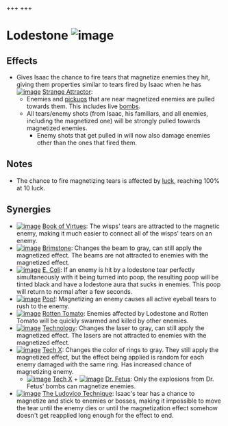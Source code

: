 +++
+++

 # Lodestone ![image](/image/Lodestone.png) 

Effects
---------


* Gives Isaac the chance to fire tears that magnetize enemies they hit, giving them properties similar to tears fired by Isaac when he has [![image](/image/Strange_Attractor.png)](/wiki/Strange_Attractor "Strange Attractor") [Strange Attractor](/wiki/Strange_Attractor "Strange Attractor"):
	+ Enemies and [pickups](/wiki/Pickup "Pickup") that are near magnetized enemies are pulled towards them. This includes live [bombs](/wiki/Bombs "Bombs").
	+ All tears/enemy shots (from Isaac, his familiars, and all enemies, including the magnetized one) will be strongly pulled towards magnetized enemies.
		- Enemy shots that get pulled in will now also damage enemies other than the ones that fired them.


Notes
-------


* The chance to fire magnetizing tears is affected by [luck](/wiki/Luck "Luck"), reaching 100% at 10 luck.


Synergies
-----------


* [![image](/image/Book_of_Virtues.png)](/wiki/Book_of_Virtues "Book of Virtues") [Book of Virtues](/wiki/Book_of_Virtues "Book of Virtues"): The wisps' tears are attracted to the magnetic enemy, making it much easier to connect all of the wisps' tears on an enemy.
* [![image](/image/Brimstone.png)](/wiki/Brimstone "Brimstone") [Brimstone](/wiki/Brimstone "Brimstone"): Changes the beam to gray, can still apply the magnetized effect. The beams are not attracted to enemies with the magnetized effect.
* [![image](/image/E._Coli.png)](/wiki/E._Coli "E. Coli") [E. Coli](/wiki/E._Coli "E. Coli"): If an enemy is hit by a lodestone tear perfectly simultaneously with it being turned into poop, the resulting poop will be tinted black and have a lodestone aura that sucks in enemies. This poop will return to normal after a few seconds.
* [![image](/image/Pop!.png)](/wiki/Pop! "Pop!") [Pop!](/wiki/Pop! "Pop!"): Magnetizing an enemy causes all active eyeball tears to rush to the enemy.
* [![image](/image/Rotten_Tomato.png)](/wiki/Rotten_Tomato "Rotten Tomato") [Rotten Tomato](/wiki/Rotten_Tomato "Rotten Tomato"): Enemies affected by Lodestone and Rotten Tomato will be quickly swarmed and killed by other enemies.
* [![image](/image/Technology.png)](/wiki/Technology "Technology") [Technology](/wiki/Technology "Technology"): Changes the laser to gray, can still apply the magnetized effect. The lasers are not attracted to enemies with the magnetized effect.
* [![image](/image/Tech_X.png)](/wiki/Tech_X "Tech X") [Tech X](/wiki/Tech_X "Tech X"): Changes the color of rings to gray. They still apply the magnetized effect, but the effect being applied is random for each enemy damaged with the same ring. Has increased chance of magnetizing enemy.
	+ [![image](/image/Tech_X.png)](/wiki/Tech_X "Tech X") [Tech X](/wiki/Tech_X "Tech X") + [![image](/image/Dr._Fetus.png)](/wiki/Dr._Fetus "Dr. Fetus") [Dr. Fetus](/wiki/Dr._Fetus "Dr. Fetus"): Only the explosions from Dr. Fetus' bombs can magnetize enemies.
* [![image](/image/The_Ludovico_Technique.png)](/wiki/The_Ludovico_Technique "The Ludovico Technique") [The Ludovico Technique](/wiki/The_Ludovico_Technique "The Ludovico Technique"): Isaac's tear has a chance to magnetize and stick to enemies or bosses, making it impossible to move the tear until the enemy dies or until the magnetization effect somehow doesn't get reapplied long enough for the effect to end.


